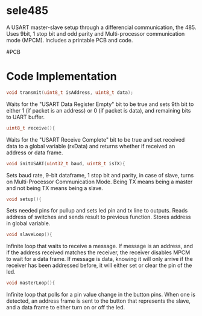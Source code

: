 # sele485
A USART master-slave setup through a differencial communication, the 485. Uses 9bit, 1 stop bit and odd parity and Multi-processor communication mode (MPCM). Includes a printable PCB and code.

#PCB


# Code Implementation
```c
void transmit(uint8_t isAddress, uint8_t data);
```
Waits for the "USART Data Register Empty" bit to be true and sets 9th bit to either 1 (if packet is an address) or 0 (if packet is data), and remaining bits to UART buffer.

```c
uint8_t receive(){
```
Waits for the "USART Receive Complete" bit to be true and set received data to a global variable (rxData) and returns whether if received an address or data frame.

```c
void initUSART(uint32_t baud, uint8_t isTX){
```
Sets baud rate, 9-bit dataframe, 1 stop bit and parity, in case of slave, turns on Multi-Processor Communication Mode. Being TX means being a master and not being TX means being a slave.

```c
void setup(){
```
Sets needed pins for pullup and sets led pin and tx line to outputs. Reads address of switches and sends result to previous function. Stores address in global variable.

```c
void slaveLoop(){
```
Infinite loop that waits to receive a message. If message is an address, and if the address received matches the receiver, the receiver disables MPCM to wait for a data frame. If message is data, knowing it will only arrive if the receiver has been addressed before, it will either set or clear the pin of the led.

```c
void masterLoop(){
```
Infinite loop that polls for a pin value change in the button pins. When one is detected, an address frame is sent to the button that represents the slave, and a data frame to either turn on or off the led.

